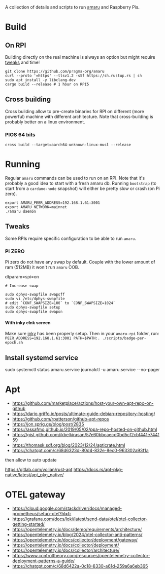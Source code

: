 A collection of details and scripts to run [amaru](https://github.com/pragma-org/amaru) and Raspberry Pis.

# Build

## On RPI

Building directly on the real machine is always an option but might require [tweaks](#tweaks) and time!

```shell
git clone https://github.com/pragma-org/amaru
curl --proto '=https' --tlsv1.2 -sSf https://sh.rustup.rs | sh
sudo apt install -y libclang-dev 
cargo build --release # 1 hour on RPI5
```

## Cross building

Cross building allow to pre-create binaries for RPI on different (more powerful) machine with different architecture.
Note that cross-building is probably better on a linux environment.

### PIOS 64 bits

```shell
cross build --target=aarch64-unknown-linux-musl --release
```

# Running

Regular `amaru` commands can be used to run on an RPI. Note that it's probably a good idea to start with a fresh amaru db. Running `bootstrap` (to start from a `cardano-node` snapshot) will either be pretty slow or crash (on Pi zero).

```shell
export AMARU_PEER_ADDRESS=192.168.1.61:3001
export AMARU_NETWORK=mainnet
./amaru daemon
```

## Tweaks

Some RPIs require specific configuration to be able to run `amaru`.

### Pi ZERO

Pi zero do not have any swap by default. Couple with the lower amount of ram (512MB) it won't run `amaru` OOB.


dtparam=spi=on

```shell
# Increase swap

sudo dphys-swapfile swapoff
sudo vi /etc/dphys-swapfile
# edit `CONF_SWAPSIZE=100` to `CONF_SWAPSIZE=1024`
sudo dphys-swapfile setup
sudo dphys-swapfile swapon
```

#### With inky eInk screen

Make sure [inky](https://github.com/pimoroni/inky) has been properly setup.
Then in your `amaru-rpi` folder, run: `PEER_ADDRESS=192.168.1.61:3001 PATH=$PATH:. ./scripts/badge-per-epoch.sh`


## Install systemd service

sudo systemctl status amaru.service
journalctl -u amaru.service --no-pager


# Apt

* https://github.com/marketplace/actions/host-your-own-apt-repo-on-github
* https://dario.griffo.io/posts/ultimate-guide-debian-repository-hosting/
* https://github.com/rpatterson/github-apt-repos
* https://jon.sprig.gs/blog/post/2835
* https://assafmo.github.io/2019/05/02/ppa-repo-hosted-on-github.html
* https://gist.github.com/ikbelkirasan/57e60bbcaecd0bd5cf2cbf441e744159
* https://thomask.sdf.org/blog/2023/12/24/apticrate.html
* https://chatgpt.com/c/68d6323d-80d4-832e-8ec0-963302a93f1a

then allow to auto update

https://gitlab.com/volian/rust-apt
https://docs.rs/apt-pkg-native/latest/apt_pkg_native/

# OTEL gateway

* https://cloud.google.com/stackdriver/docs/managed-prometheus/setup-otel?hl=fr
* https://grafana.com/docs/loki/latest/send-data/otel/otel-collector-getting-started/
* https://opentelemetry.io/docs/demo/requirements/architecture/
* https://opentelemetry.io/blog/2024/otel-collector-anti-patterns/
* https://opentelemetry.io/docs/collector/deployment/gateway/
* https://opentelemetry.io/docs/collector/deployment/
* https://opentelemetry.io/docs/collector/architecture/
* https://www.controltheory.com/resources/opentelemetry-collector-deployment-patterns-a-guide/
* https://chatgpt.com/c/68d6422a-0c18-8330-a61d-259a6a6eb365